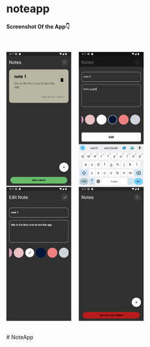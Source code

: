 # noteapp  <br />
 


#### Screenshot Of the App👇
 <br />
  <br />
<div align="left">
  <img src="Photos Of App\Screenshot_1693912633.png"  height="350" alt="dart logo"  />
  <img width="12" />
  <img src="Photos Of App\Screenshot_1693912654.png" height="350" alt="dart logo"  />
  <img width="12" />
  <img src="Photos Of App\Screenshot_1693912661.png" height="350" alt="pthon logo"  />
  <img width="12" />
  <img src="Photos Of App\Screenshot_1693912667.png" height="350" alt="dart logo"   />
   <img width="12" />

 
  <img width="12" />
</div>
  <br />
  
#   N o t e A p p 
 
 

